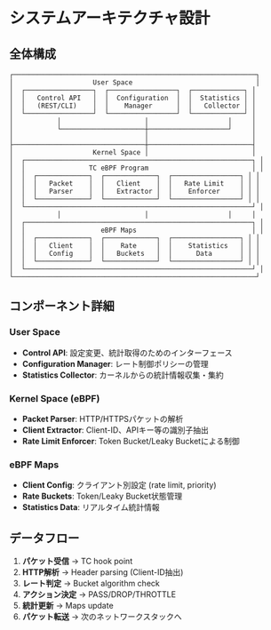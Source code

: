 # システムアーキテクチャ設計

## 全体構成

```
┌─────────────────────────────────────────────────────────────┐
│                    User Space                               │
│  ┌─────────────────┐  ┌─────────────────┐  ┌─────────────┐ │
│  │   Control API   │  │  Configuration  │  │  Statistics │ │
│  │   (REST/CLI)    │  │    Manager      │  │   Collector │ │
│  └─────────────────┘  └─────────────────┘  └─────────────┘ │
│           │                     │                    │     │
│           └─────────────────────┼────────────────────┘     │
│                                 │                          │
├─────────────────────────────────┼──────────────────────────┤
│                    Kernel Space │                          │
│  ┌─────────────────────────────────────────────────────────┐ │
│  │                TC eBPF Program                          │ │
│  │  ┌─────────────┐  ┌─────────────┐  ┌─────────────────┐ │ │
│  │  │   Packet    │  │   Client    │  │   Rate Limit    │ │ │
│  │  │   Parser    │  │   Extractor │  │    Enforcer     │ │ │
│  │  └─────────────┘  └─────────────┘  └─────────────────┘ │ │
│  └─────────────────────────────────────────────────────────┘ │
│           │                     │                    │     │
│  ┌─────────────────────────────────────────────────────────┐ │
│  │                   eBPF Maps                             │ │
│  │  ┌─────────────┐  ┌─────────────┐  ┌─────────────────┐ │ │
│  │  │   Client    │  │    Rate     │  │    Statistics   │ │ │
│  │  │   Config    │  │   Buckets   │  │      Data       │ │ │
│  │  └─────────────┘  └─────────────┘  └─────────────────┘ │ │
│  └─────────────────────────────────────────────────────────┘ │
└─────────────────────────────────────────────────────────────┘
```

## コンポーネント詳細

### User Space
- **Control API**: 設定変更、統計取得のためのインターフェース
- **Configuration Manager**: レート制御ポリシーの管理
- **Statistics Collector**: カーネルからの統計情報収集・集約

### Kernel Space (eBPF)
- **Packet Parser**: HTTP/HTTPSパケットの解析
- **Client Extractor**: Client-ID、APIキー等の識別子抽出
- **Rate Limit Enforcer**: Token Bucket/Leaky Bucketによる制御

### eBPF Maps
- **Client Config**: クライアント別設定 (rate limit, priority)
- **Rate Buckets**: Token/Leaky Bucket状態管理
- **Statistics Data**: リアルタイム統計情報

## データフロー

1. **パケット受信** → TC hook point
2. **HTTP解析** → Header parsing (Client-ID抽出)
3. **レート判定** → Bucket algorithm check
4. **アクション決定** → PASS/DROP/THROTTLE
5. **統計更新** → Maps update
6. **パケット転送** → 次のネットワークスタックへ
